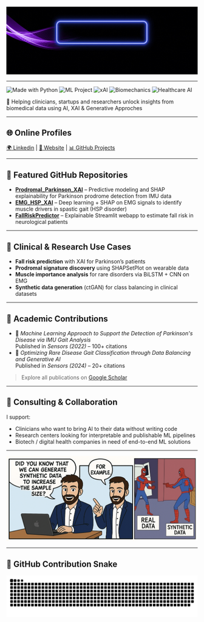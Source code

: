<p align="center">
  <img src="https://github.com/DanteTrb/DanteTrb/blob/main/DtBannerz.gif" width="900" alt="Typing GIF"/>
</p>

---

![Made with Python](https://img.shields.io/badge/Made%20with-Python-blue?logo=python)
![ML Project](https://img.shields.io/badge/Focus-Machine%20Learning-yellowgreen)
![xAI](https://img.shields.io/badge/Explainability-xAI-critical)
![Biomechanics](https://img.shields.io/badge/Domain-Biomechanics-blueviolet)
![Healthcare AI](https://img.shields.io/badge/Application-Healthcare%20AI-orange)

🎯 Helping clinicians, startups and researchers unlock insights from biomedical data using AI, XAI & Generative Approches 

---

## 🌐 Online Profiles

[🌍 Linkedin](https://www.linkedin.com/in/dante-trabassi-663b3718b/) | [🎯 Website](https://dantetrb.github.io/ai-consulting/) | [📊 GitHub Projects](https://github.com/DanteTrb?tab=repositories)

---

## 🚀 Featured GitHub Repositories

- [**Prodromal_Parkinson_XAI**](https://github.com/DanteTrb/Prodromal_Parkinson) – Predictive modeling and SHAP explainability for Parkinson prodrome detection from IMU data  
- [**EMG_HSP_XAI**](https://github.com/DanteTrb/EMG_HSP_analysis) – Deep learning + SHAP on EMG signals to identify muscle drivers in spastic gait (HSP disorder)  
- [**FallRiskPredictor**](https://github.com/DanteTrb/fall-risk-predictor) – Explainable Streamlit webapp to estimate fall risk in neurological patients  

---

## 🧪 Clinical & Research Use Cases

- **Fall risk prediction** with XAI for Parkinson’s patients  
- **Prodromal signature discovery** using SHAPSetPlot on wearable data  
- **Muscle importance analysis** for rare disorders via BiLSTM + CNN on EMG  
- **Synthetic data generation** (ctGAN) for class balancing in clinical datasets  

---

## 📘 Academic Contributions

- 📰 *Machine Learning Approach to Support the Detection of Parkinson's Disease via IMU Gait Analysis*  
  Published in *Sensors (2022)* – 100+ citations  
- 📰 *Optimizing Rare Disease Gait Classification through Data Balancing and Generative AI*  
  Published in *Sensors (2024)* – 20+ citations  

> Explore all publications on [Google Scholar](https://scholar.google.com/citations?user=ruagPIsAAAAJ&hl=it)

---

## 💼 Consulting & Collaboration

I support:
- Clinicians who want to bring AI to their data without writing code  
- Research centers looking for interpretable and publishable ML pipelines  
- Biotech / digital health companies in need of end-to-end ML solutions

---

<p align="center">
  <img src="https://github.com/DanteTrb/DanteTrb/blob/main/ComicsDT.png" width="900" alt="Typing PNG"/>
</p>

---

## 🐍 GitHub Contribution Snake

![snake](https://raw.githubusercontent.com/DanteTrb/DanteTrb/main/github-contribution-grid-snake.svg)
